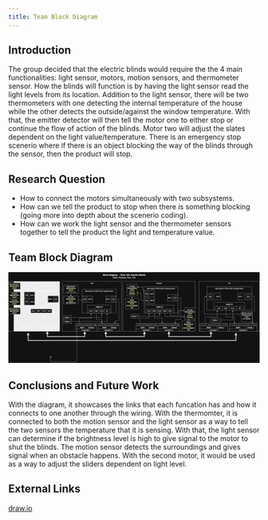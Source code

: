 ```yaml
---
title: Team Block Diagram
---
```


## Introduction

The group decided that the electric blinds would require the the 4 main functionalities: light sensor, motors, motion sensors, and thermometer sensor. How the blinds will function is by having the light sensor read the light levels from its location. Addition to the light sensor, there will be two thermometers with one detecting the internal temperature of the house while the other detects the outside/against the window temperature. With that, the emitter detector will then tell the motor one to either stop or continue the flow of action of the blinds. Motor two will adjust the slates dependent on the light value/temperature. There is an emergency stop scenerio where if there is an object blocking the way of the blinds through the sensor, then the product will stop. 

## Research Question

* How to connect the motors simultaneously with two subsystems.
* How can we tell the product to stop when there is something blocking (going more into depth about the scenerio coding).
* How can we work the light sensor and the thermometer sensors together to tell the product the light and temperature value.

## Team Block Diagram

![Team Block Diagram](https://raw.githubusercontent.com/EGR304-2025-F-105/Team105.github.io/refs/heads/main/docs/image/Team105_draw.png)


## Conclusions and Future Work

With the diagram, it showcases the links that each funcation has and how it connects to one another through the wiring. With the thermomter, it is connected to both the motion sensor and the light sensor as a way to tell the two sensors the temperature that it is sensing. With that, the light sensor can determine if the brightness level is high to give signal to the motor to shut the blinds. The motion sensor detects the surroundings and gives signal when an obstacle happens. With the second motor, it would be used as a way to adjust the sliders dependent on light level. 


## External Links

[draw.io](https://app.diagrams.net/#G1gdKSl328uWdOMhKCSonAUmSSF8yqtITq#%7B%22pageId%22%3A%22LpvS5Xc1cf0ltLESSJ2z%22%7D)


